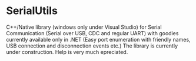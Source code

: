 # SerialUtils
C++/Native library (windows only under Visual Studio) for Serial Communication (Serial over USB, CDC and regular UART) with goodies currently available only in .NET (Easy port enumeration with friendly names, USB connection and disconnection events etc.)
The library is currently under construction. Help is very much epreciated.

